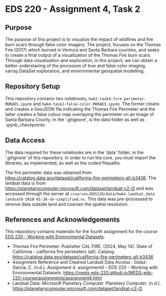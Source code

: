 # EDS 220 - Assignment 4, Task 2

## Purpose
The purpose of this project is to visualize the impact of wildfires and fire burn scars through false color imagery. The project, focuses on the Thomas Fire (2017) which burned in Ventura and Santa Barbara counties, and seeks to create a final output of a visualization of the Thomas Fire burn scars. Through data visualization and exploration, in this project, we can obtain a better understaning of the processes of true and false color imaging, xarray.DataSet exploration, and environmental geospatial modelling.

## Repository Setup
This repository contains two notebooks, `hwk2-task4-fire-perimeter-MORAES.ipynb` and `hwk4-task2-false-color-MORAES.ipynb`. The former cleans and creates a GeoJSON file indicating the Thomas Fire Perimeter and the latter creates a false colour map overlaying the perimeter on an image of Santa Barbara County. In the '.gitignore', is the data folder as well as .ipynb_checkpoints.

## Data Access
The data required for these notebooks are in the 'data' folder, in the '.gitignore' of this repository. In order to run the core, you must import the libraries, as implemented, as well as the coded filepaths.

The fire perimeter data was obtained from https://catalog.data.gov/dataset/california-fire-perimeters-all-b3436.
The landsat data is from https://planetarycomputer.microsoft.com/dataset/landsat-c2-l2 and was accessed through the server at `/courses/EDS220/data/hwk4_landsat_data landsat8-2018-01-26-sb-simplified.nc`. This data was pre-processed to remove data outside land and coarsen the spatial resolution.

## References and Acknowledgements
This repository contains materials for the fourth assignment for the course [EDS 220 - Working with Environmental Datasets](https://meds-eds-220.github.io/MEDS-eds-220-course/).

- Thomas Fire Perimeter: Publisher CAL FIRE. (2024, May 14). State of California - california fire perimeters (all). Catalog. https://catalog.data.gov/dataset/california-fire-perimeters-all-b3436 
- Assignment Reference and Cleaned Landsat Data Access : Galaz-Garcia, C. (n.d.). Assignment 4. assignment4 – EDS 220 - Working with Environmental Datasets. https://meds-eds-220.github.io/MEDS-eds-220-course/assignments/assignment4.html 
- Landsat Data: Microsoft Planetary Computer. Planetary Computer. (n.d.). https://planetarycomputer.microsoft.com/dataset/landsat-c2-l2
